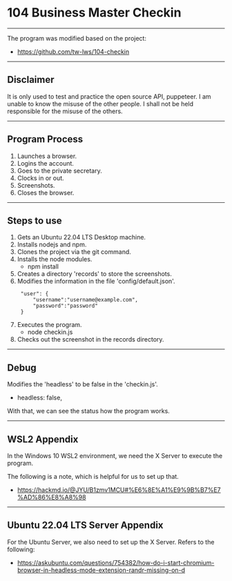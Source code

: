 # 104 Business Master Checkin
-----------
The program was modified based on the project:
- https://github.com/tw-lws/104-checkin

-----------
## Disclaimer
It is only used to test and practice the open source API, puppeteer.
I am unable to know the misuse of the other people.
I shall not be held responsible for the misuse of the others.

-----------
## Program Process
1. Launches a browser.
2. Logins the account.
3. Goes to the private secretary.
4. Clocks in or out.
6. Screenshots.
7. Closes the browser.

------
## Steps to use
1. Gets an Ubuntu 22.04 LTS Desktop machine.
2. Installs nodejs and npm.
3. Clones the project via the git command.
4. Installs the node modules.
   - npm install
5. Creates a directory 'records' to store the screenshots.
6. Modifies the information in the file 'config/default.json'.
   ```
    "user": {
        "username":"username@example.com",
        "password":"password"
    }
   ```
6. Executes the program.
   - node checkin.js
7. Checks out the screenshot in the records directory.

-----------
## Debug
Modifies the 'headless' to be false in the 'checkin.js'.
- headless: false,

With that, we can see the status how the program works.

-----------
## WSL2 Appendix

In the Windows 10 WSL2 environment, we need the X Server to execute the program.

The following is a note, which is helpful for us to set up that.
- https://hackmd.io/@JYU/B1zmv1MCU#%E6%8E%A1%E9%9B%B7%E7%AD%86%E8%A8%98

-----------
## Ubuntu 22.04 LTS Server Appendix

For the Ubuntu Server, we also need to set up the X Server.
Refers to the following:
- https://askubuntu.com/questions/754382/how-do-i-start-chromium-browser-in-headless-mode-extension-randr-missing-on-d
